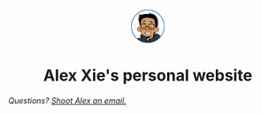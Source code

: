 <p align="center">
  <a href="https://www.alexxie.ca">
    <img alt="Me!" src="./readme-main.png" width="60" />
  </a>
</p>
<h1 align="center">
  Alex Xie's personal website
</h1>

###### Questions? [Shoot Alex an email.](mailto:alexieyizhe@gmail.com)
